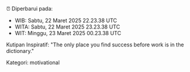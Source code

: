 ⏰ Diperbarui pada:
- WIB: Sabtu, 22 Maret 2025 22.23.38 UTC
- WITA: Sabtu, 22 Maret 2025 23.23.38 UTC
- WIT: Minggu, 23 Maret 2025 00.23.38 UTC

Kutipan Inspiratif:
"The only place you find success before work is in the dictionary."


Kategori: motivational

